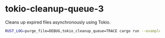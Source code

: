 # tokio-cleanup-queue-3

Cleans up expired files asynchronously using Tokio.

```bash
RUST_LOG=purge_file=DEBUG,tokio_cleanup_queue=TRACE cargo run --example purge_file
```
